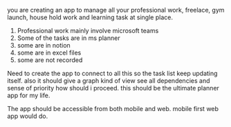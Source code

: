 you are creating an app to manage all your professional work, freelace, gym launch, house hold work and learning task at single place.

1. Professional work mainly involve microsoft teams
2. Some of the tasks are in ms planner
3. some are in notion
4. some are in excel files
5. some are not recorded

Need to create the app to connect to all this so the task list keep updating itself. also it should give a graph kind of view see all dependencies and sense of priority how should i proceed.  this should be the ultimate planner app for my life.

The app should be accessible from both mobile and web. mobile first web app would do.